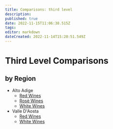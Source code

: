 ```yaml
---
title: Comparisons: third level
description: 
published: true
date: 2022-11-15T11:06:38.515Z
tags: 
editor: markdown
dateCreated: 2022-11-14T15:20:51.549Z
---
```


# Third Level Comparisons
## by Region
- Alto Adige
  - [Red Wines](/Appellations/Italy/Alto-Adige/All-Red-Wines)
  - [Rosè Wines](/Appellations/Italy/Alto-Adige/All-Rose-Wines)
  - [White Wines](/Appellations/Italy/Alto-Adige/All-White-Wines)
- Valle D'Aosta
  - [Red Wines](/Appellations/Italy/Valle-D-Aosta/All-Red-Wines)
  - [White Wines](/Appellations/Italy/Valle-D-Aosta/All-White-Wines)